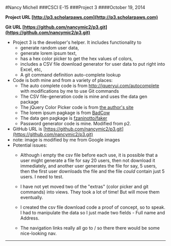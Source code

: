
#Nancy Michell
###CSCI E-15
###Project 3
####October 19, 2014

**Project URL [http://p3.scholarpaws.com](http://p3.scholarpaws.com)**

**Git URL [https://github.com/nancymic2/p3.git](https://github.com/nancymic2/p3.git)**

+ Project 3 is the developer's helper. It includes functionality to 
	+ generate random user data, 
	+ generate lorem ipsum text, 
	+ has a hex color picker to get the hex values of colors, 
	+ includes a CSV file download generator for user data to put right into Excel, etc,
	+ A git command definition auto-complete lookup
+ Code is both mine and from a variety of places:
	+ The auto complete code is from <a href="http://jqueryui.com/autocomplete">http://jqueryui.com/autocomplete</a> with modifications by me to use Git commands
	+ The CSV file-generation code is mine and uses the data gen package
	+ The jQuery Color Picker code is from <a href="http://antproduction.free.fr/AntColorPicker/samples/basic-sample-antcolorpicker.html">the author's site</a>
	+  The lorem ipsum pagkage is from <a href="https://packagist.org/packages/badcow/lorem-ipsum">BadCow</a>
	+  The data gen pagkage is <a href="https://packagist.org/packages/fzaninotto/faker">fzaninotto/faker</a>
	+  Password generator code is mine. Modified from p2.
+ GitHub URL is [https://github.com/nancymic2/p3.git](https://github.com/nancymic2/p3.git)
+ note: image is modified by me from Google images
+ Potential issues:
	+ Although i empty the csv file before each use, it is possible that a user might generate a file for say 20 users, then not download it immediately, and another user generates the file for say, 5 users, then the first user downloads the file and the file *could* contain just 5 users. I need to test.
	
	+ I have not yet moved two of the "extras" (color picker and git commands) into views. They took a lot of time! But will move them eventually.
	+ I created the csv file download code a proof of concept, so to speak. I had to manipulate the data so I just made two fields - Full name and Address.
	+ The navigation links really all go to / so there there would be some nice-looking nav.



***


